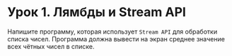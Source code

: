 # Урок 1. Лямбды и Stream API

Напишите программу, которая использует `Stream API` для обработки списка чисел. 
Программа должна вывести на экран среднее значение всех чётных чисел в списке.